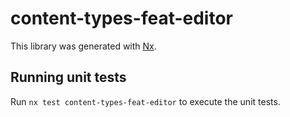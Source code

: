 # content-types-feat-editor

This library was generated with [Nx](https://nx.dev).

## Running unit tests

Run `nx test content-types-feat-editor` to execute the unit tests.
